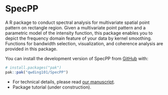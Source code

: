 
<!-- README.md is generated from README.Rmd. Please edit that file -->

# SpecPP

<!-- badges: start -->
<!-- badges: end -->

A R package to conduct spectral analysis for multivariate spatial point
pattern on rectangle region. Given a multivariate point pattern and a
parametric model of the intensity function, this package enables you to
depict the frequency domain feature of your data by kernel smoothing.
Functions for bandwidth selection, visualization, and coherence analysis
are provided in this package.

You can install the development version of SpecPP from
[GitHub](https://github.com/) with:

``` r
# install.packages("pak")
pak::pak("qwding101/SpecPP")
```

- For technical details, please read [our
  manuscript](https://arxiv.org/abs/2502.09948).
- Package tutorial (under construction).
  <!-- You'll still need to render `README.Rmd` regularly, to keep `README.md` up-to-date. `devtools::build_readme()` is handy for this. In that case, don't forget to commit and push the resulting figure files, so they display on GitHub and CRAN. -->
